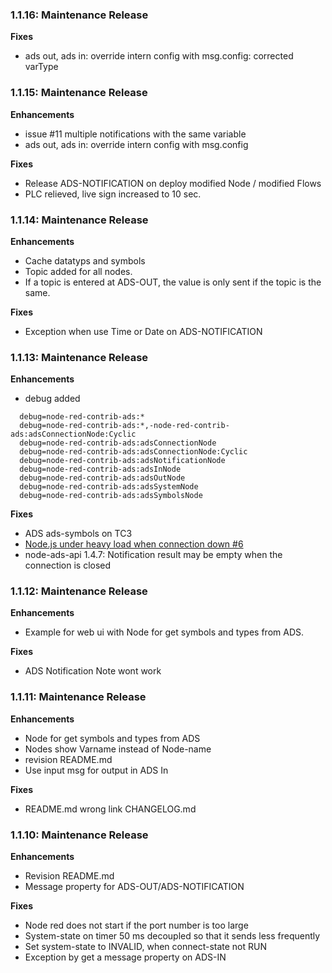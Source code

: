 ### 1.1.16: Maintenance Release

**Fixes**

- ads out, ads in: override intern config with msg.config: corrected varType


### 1.1.15: Maintenance Release

**Enhancements**

- issue #11 multiple notifications with the same variable
- ads out, ads in: override intern config with msg.config

**Fixes**

- Release ADS-NOTIFICATION on deploy modified Node / modified Flows
- PLC relieved, live sign increased to 10 sec.


### 1.1.14: Maintenance Release

**Enhancements**

- Cache datatyps and symbols
- Topic added for all nodes.
- If a topic is entered at ADS-OUT, the value is only sent if the topic is the same.


**Fixes**

- Exception when use Time or Date on ADS-NOTIFICATION


### 1.1.13: Maintenance Release

**Enhancements**

- debug added
```
  debug=node-red-contrib-ads:*
  debug=node-red-contrib-ads:*,-node-red-contrib-ads:adsConnectionNode:Cyclic
  debug=node-red-contrib-ads:adsConnectionNode
  debug=node-red-contrib-ads:adsConnectionNode:Cyclic
  debug=node-red-contrib-ads:adsNotificationNode
  debug=node-red-contrib-ads:adsInNode
  debug=node-red-contrib-ads:adsOutNode
  debug=node-red-contrib-ads:adsSystemNode
  debug=node-red-contrib-ads:adsSymbolsNode
```


**Fixes**

- ADS ads-symbols on TC3
- [Node.js under heavy load when connection down #6](https://github.com/ChrisHanuta/node-red-contrib-ads/issues/6)
- node-ads-api 1.4.7: Notification result may be empty when the connection is closed


### 1.1.12: Maintenance Release

**Enhancements**

- Example for web ui with Node for get symbols and types from ADS.


**Fixes**

- ADS Notification Note wont work


### 1.1.11: Maintenance Release

**Enhancements**

- Node for get symbols and types from ADS
- Nodes show Varname instead of Node-name
- revision README.md
- Use input msg for output in ADS In


**Fixes**

- README.md wrong link CHANGELOG.md


### 1.1.10: Maintenance Release

**Enhancements**

- Revision README.md
- Message property for ADS-OUT/ADS-NOTIFICATION


**Fixes**

- Node red does not start if the port number is too large
- System-state on timer 50 ms decoupled so that it sends less frequently
- Set system-state to INVALID, when connect-state not RUN
- Exception by get a message property on ADS-IN
